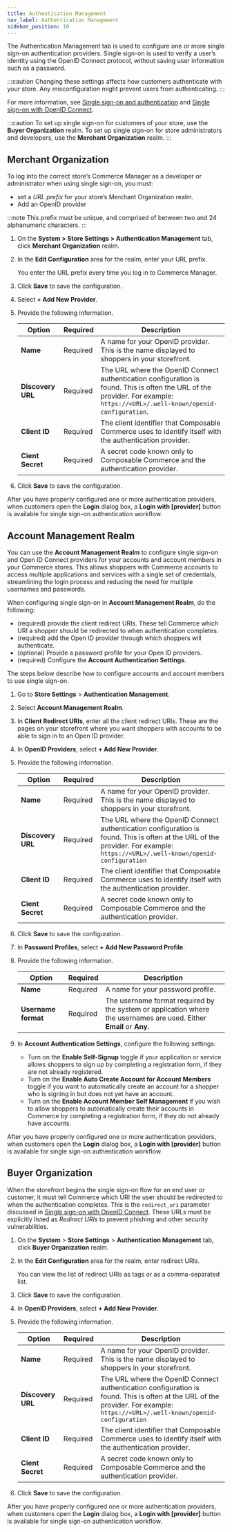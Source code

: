 ```yaml
---
title: Authentication Management
nav_label: Authentication Management
sidebar_position: 10
---
```


The Authentication Management tab is used to configure one or more single sign-on authentication providers. Single sign-on is used to verify a user’s identity using the OpenID Connect protocol, without saving user information such as a password.

:::caution
Changing these settings affects how customers authenticate with your store. Any misconfiguration might prevent users from authenticating.
:::

For more information, see [Single sign-on and authentication](/docs/commerce-cloud/authentication/single-sign-on/openid) and [Single sign-on with OpenID Connect](https://beta.elasticpath.dev/guides/Authentication/get-single-sign-on-customer-token).

:::caution
To set up single sign-on for customers of your store, use the **Buyer Organization** realm. To set up single sign-on for store administrators and developers, use the **Merchant Organization** realm.
:::

## Merchant Organization

To log into the correct store’s Commerce Manager as a developer or administrator when using single sign-on, you must:

- set a *URL prefix* for your store’s Merchant Organization realm.
- Add an OpenID provider 

:::note
This prefix must be unique, and comprised of between two and 24 alphanumeric characters.
:::

1. On the **System > Store Settings > Authentication Management** tab, click **Merchant Organization** realm.

1. In the **Edit Configuration** area for the realm, enter your URL prefix.

   You enter the URL prefix every time you log in to Commerce Manager.

1. Click **Save** to save the configuration.
1. Select **+ Add New Provider**.
1. Provide the following information.

     | Option | Required | Description                                                                                                                                                                   |
     | --- | --- |-------------------------------------------------------------------------------------------------------------------------------------------------------------------------------|
     | **Name** | Required | A name for your OpenID provider. This is the name displayed to shoppers in your storefront.                                                                                   |
     | **Discovery URL** | Required | The URL where the OpenID Connect authentication configuration is found. This is often the URL of the provider. For example: `https://<URL>/.well-known/openid-configuration`. |
     | **Client ID** | Required | The client identifier that Composable Commerce uses to identify itself with the authentication provider.                                                                      |
     | **Cient Secret** | Required | A secret code known only to Composable Commerce and the authentication provider.                                                                                              | 
1. Click **Save** to save the configuration.

After you have properly configured one or more authentication providers, when customers open the **Login** dialog box, a **Login with [provider]** button is available for single sign-on authentication workflow.

## Account Management Realm

You can use the **Account Management Realm** to configure single sign-on and Open ID Connect providers for your accounts and account members in your Commerce stores. This allows shoppers with Commerce accounts to access multiple applications and services with a single set of credentials, streamlining the login process and reducing the need for multiple usernames and passwords.

When configuring single sign-on in **Account Management Realm**, do the following:

- (required) provide the client redirect URIs. These tell Commerce which URI a shopper should be redirected to when authentication completes.
- (required) add the Open ID provider through which shoppers will authenticate.
- (optional) Provide a password profile for your Open ID providers.
- (required) Configure the **Account Authentication Settings**.

The steps below describe how to configure accounts and account members to use single sign-on.

1. Go to **Store Settings** > **Authentication Management**.
1. Select **Account Management Realm**.
1. In **Client Redirect URIs**, enter all the client redirect URIs. These are the pages on your storefront where you want shoppers with accounts to be able to sign in to an Open ID provider. 
1. In **OpenID Providers**, select **+ Add New Provider**.
1. Provide the following information.

    | Option | Required | Description                                                                                                                                                                     |
    | --- | --- |---------------------------------------------------------------------------------------------------------------------------------------------------------------------------------|
    | **Name** | Required | A name for your OpenID provider. This is the name displayed to shoppers in your storefront.                                                                                     |
    | **Discovery URL** | Required | The URL where the OpenID Connect authentication configuration is found. This is often at the URL of the provider. For example: `https://<URL>/.well-known/openid-configuration` |
    | **Client ID** | Required | The client identifier that Composable Commerce uses to identify itself with the authentication provider.                                                                        |
    | **Cient Secret** | Required | A secret code known only to Composable Commerce and the authentication provider.                                                                                                                                                                                | 
1. Click **Save** to save the configuration.
1. In **Password Profiles**, select **+ Add New Password Profile**. 
1. Provide the following information.

    | Option          | Required | Description                                                                                                          |
    |-----------------| --- |----------------------------------------------------------------------------------------------------------------------|
    | **Name**            | Required | A name for your password profile.                                                                                    |
    | **Username format** | Required | The username format required by the system or application where the usernames are used. Either **Email** or **Any**. |

1. In **Account Authentication Settings**, configure the following settings:

    - Turn on the **Enable Self-Signup** toggle if your application or service allows shoppers to sign up by completing a registration form, if they are not already registered. 
    - Turn on the **Enable Auto Create Account for Account Members** toggle if you want to automatically create an account for a shopper who is signing in but does not yet have an account.
    - Turn on the **Enable Account Member Self Management** if you wish to allow shoppers to automatically create their accounts in Commerce by completing a registration form, if they do not already have accounts.

After you have properly configured one or more authentication providers, when customers open the **Login** dialog box, a **Login with [provider]** button is available for single sign-on authentication workflow.

## Buyer Organization

When the storefront begins the single sign-on flow for an end user or customer, it must tell Commerce which URI the user should be redirected to when the authentication completes. This is the `redirect_uri` parameter discussed in [Single sign-on with OpenID Connect](/docs/commerce-cloud/customer-management/customer-managment-api/customer-tokens). These URLs must be explicitly listed as *Redirect URIs* to prevent phishing and other security vulnerabilities.

1. On the **System** > **Store Settings** > **Authentication Management** tab, click **Buyer Organization** realm.

1. In the **Edit Configuration** area for the realm, enter redirect URIs.

   You can view the list of redirect URIs as tags or as a comma-separated list.

1. Click **Save** to save the configuration.
1. In **OpenID Providers**, select **+ Add New Provider**.
1. Provide the following information.

   | Option | Required | Description                                                                                                                                                                     |
   | --- | --- |---------------------------------------------------------------------------------------------------------------------------------------------------------------------------------|
   | **Name** | Required | A name for your OpenID provider. This is the name displayed to shoppers in your storefront.                                                                                     |
   | **Discovery URL** | Required | The URL where the OpenID Connect authentication configuration is found. This is often at the URL of the provider. For example: `https://<URL>/.well-known/openid-configuration` |
   | **Client ID** | Required | The client identifier that Composable Commerce uses to identify itself with the authentication provider.                                                                        |
   | **Cient Secret** | Required | A secret code known only to Composable Commerce and the authentication provider.                                                                                                                                                                                | 
1. Click **Save** to save the configuration.


After you have properly configured one or more authentication providers, when customers open the **Login** dialog box, a **Login with [provider]** button is available for single sign-on authentication workflow.
